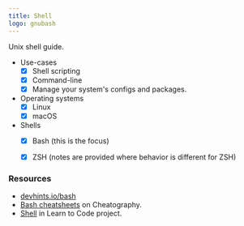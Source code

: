 ```yaml
---
title: Shell
logo: gnubash
---
```


Unix shell guide.

- Use-cases
    - [x] Shell scripting
    - [x] Command-line
    - [x] Manage your system's configs and packages.
- Operating systems
    - [x] Linux
    - [x] macOS
- Shells
    - [x] Bash (this is the focus)
    - [x] ZSH (notes are provided where behavior is different for ZSH)


### Resources

- [devhints.io/bash](https://devhints.io/bash)
- [Bash cheatsheets](https://cheatography.com/tag/bash/) on Cheatography.
- [Shell](https://github.com/MichaelCurrin/learn-to-code/tree/master/en/topics/shell) in Learn to Code project.
